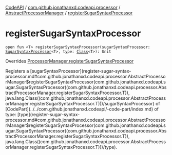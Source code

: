 [CodeAPI](../../index.md) / [com.github.jonathanxd.codeapi.processor](../index.md) / [AbstractProcessorManager](index.md) / [registerSugarSyntaxProcessor](.)

# registerSugarSyntaxProcessor

`open fun <T> registerSugarSyntaxProcessor(sugarSyntaxProcessor: `[`SugarSyntaxProcessor`](../../com.github.jonathanxd.codeapi.sugar/-sugar-syntax-processor/index.md)`<T>, type: `[`Class`](http://docs.oracle.com/javase/6/docs/api/java/lang/Class.html)`<T>): Unit`

Overrides [ProcessorManager.registerSugarSyntaxProcessor](../-processor-manager/register-sugar-syntax-processor.md)

Registers a [sugarSyntaxProcessor](register-sugar-syntax-processor.md#com.github.jonathanxd.codeapi.processor.AbstractProcessorManager$registerSugarSyntaxProcessor(com.github.jonathanxd.codeapi.sugar.SugarSyntaxProcessor((com.github.jonathanxd.codeapi.processor.AbstractProcessorManager.registerSugarSyntaxProcessor.T)), java.lang.Class((com.github.jonathanxd.codeapi.processor.AbstractProcessorManager.registerSugarSyntaxProcessor.T)))/sugarSyntaxProcessor) of [CodePart](../../com.github.jonathanxd.codeapi/-code-part/index.md) of type: [type](register-sugar-syntax-processor.md#com.github.jonathanxd.codeapi.processor.AbstractProcessorManager$registerSugarSyntaxProcessor(com.github.jonathanxd.codeapi.sugar.SugarSyntaxProcessor((com.github.jonathanxd.codeapi.processor.AbstractProcessorManager.registerSugarSyntaxProcessor.T)), java.lang.Class((com.github.jonathanxd.codeapi.processor.AbstractProcessorManager.registerSugarSyntaxProcessor.T)))/type).


